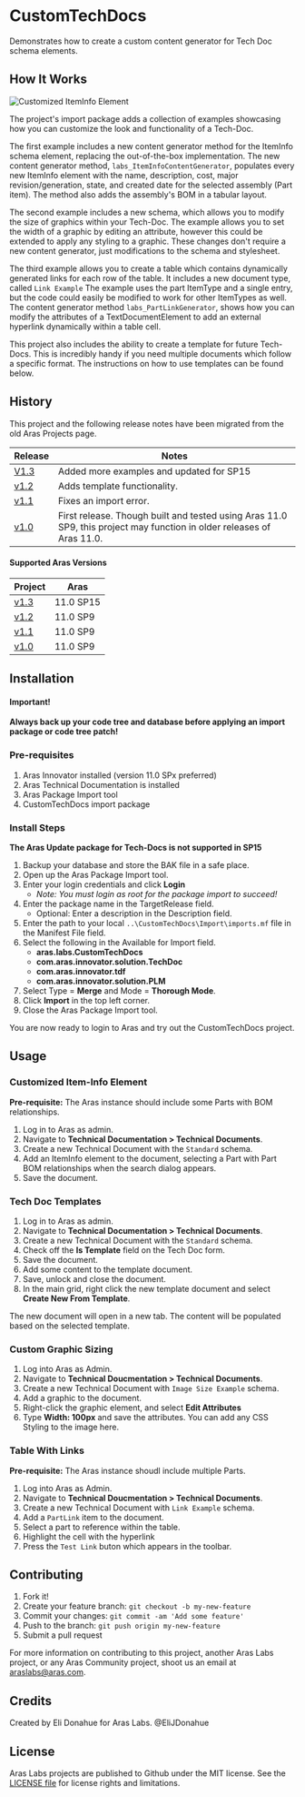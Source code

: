 # CustomTechDocs

Demonstrates how to create a custom content generator for Tech Doc schema elements.

## How It Works

![Customized ItemInfo Element](./Screenshots/catalog-in-editor.png)

The project's import package adds a collection of examples showcasing how you can customize the look and functionality of a Tech-Doc.

The first example includes a new content generator method for the ItemInfo schema element, replacing the out-of-the-box implementation. The new content generator method, `labs_ItemInfoContentGenerator`, populates every new ItemInfo element with the name, description, cost, major revision/generation, state, and created date for the selected assembly (Part item). The method also adds the assembly's BOM in a tabular layout.

The second example includes a new schema, which allows you to modify the size of graphics within your Tech-Doc. The example allows you to set the width of a graphic by editing an attribute, however this could be extended to apply any styling to a graphic. These changes don't require a new content generator, just modifications to the schema and stylesheet.

The third example allows you to create a table which contains dynamically generated links for each row of the table. It includes a new document type, called `Link Example` The example uses the part ItemType and a single entry, but the code could easily be modified to work for other ItemTypes as well. 
The content generator method `labs_PartLinkGenerator`, shows how you can modify the attributes of a TextDocumentElement to add an external hyperlink dynamically within a table cell. 

This project also includes the ability to create a template for future Tech-Docs. This is incredibly handy if you need multiple documents which follow a specific format. The instructions on how to use templates can be found below. 

## History

This project and the following release notes have been migrated from the old Aras Projects page.

Release | Notes
--------|--------
[V1.3](https://github.com/ArasLabs/custom-tech-docs/releases/tag/v1.3) | Added more examples and updated for SP15
[v1.2](https://github.com/ArasLabs/custom-tech-docs/releases/tag/v1.2) | Adds template functionality.
[v1.1](https://github.com/ArasLabs/custom-tech-docs/releases/tag/v1.1) | Fixes an import error.
[v1.0](https://github.com/ArasLabs/custom-tech-docs/releases/tag/v1.0) | First release. Though built and tested using Aras 11.0 SP9, this project may function in older releases of Aras 11.0.

#### Supported Aras Versions

Project | Aras
--------|------
[v1.3](https://github.com/ArasLabs/custom-tech-docs/releases/tag/v1.3) | 11.0 SP15
[v1.2](https://github.com/ArasLabs/custom-tech-docs/releases/tag/v1.2) | 11.0 SP9
[v1.1](https://github.com/ArasLabs/custom-tech-docs/releases/tag/v1.1) | 11.0 SP9
[v1.0](https://github.com/ArasLabs/custom-tech-docs/releases/tag/v1.0) | 11.0 SP9

## Installation

#### Important!
**Always back up your code tree and database before applying an import package or code tree patch!**

### Pre-requisites

1. Aras Innovator installed (version 11.0 SPx preferred)
2. Aras Technical Documentation is installed
3. Aras Package Import tool
4. CustomTechDocs import package

### Install Steps

**The Aras Update package for Tech-Docs is not supported in SP15**
1. Backup your database and store the BAK file in a safe place.
2. Open up the Aras Package Import tool.
3. Enter your login credentials and click **Login**
    * _Note: You must login as root for the package import to succeed!_
4. Enter the package name in the TargetRelease field.
    * Optional: Enter a description in the Description field.
5. Enter the path to your local `..\CustomTechDocs\Import\imports.mf` file in the Manifest File field.
6. Select the following in the Available for Import field.
    * **aras.labs.CustomTechDocs**
    * **com.aras.innovator.solution.TechDoc**
    * **com.aras.innovator.tdf**
    * **com.aras.innovator.solution.PLM**
7. Select Type = **Merge** and Mode = **Thorough Mode**.
8. Click **Import** in the top left corner.
9. Close the Aras Package Import tool.

You are now ready to login to Aras and try out the CustomTechDocs project.

## Usage

### Customized Item-Info Element

**Pre-requisite:** The Aras instance should include some Parts with BOM relationships.

1. Log in to Aras as admin.
2. Navigate to **Technical Documentation > Technical Documents**.
3. Create a new Technical Document with the `Standard` schema.
4. Add an ItemInfo element to the document, selecting a Part with Part BOM relationships when the search dialog appears.
5. Save the document.

### Tech Doc Templates

1. Log in to Aras as admin.
2. Navigate to **Technical Documentation > Technical Documents**.
3. Create a new Technical Document with the `Standard` schema.
4. Check off the **Is Template** field on the Tech Doc form.
5. Save the document.
6. Add some content to the template document.
7. Save, unlock and close the document.
8. In the main grid, right click the new template document and select **Create New From Template**.

The new document will open in a new tab. The content will be populated based on the selected template.

### Custom Graphic Sizing
1. Log into Aras as Admin.
2. Navigate to **Technical Doucmentation > Technical Documents**.
3. Create a new Technical Document with `Image Size Example` schema.
4. Add a graphic to the document.
5. Right-click the graphic element, and select **Edit Attributes**
6. Type **Width: 100px** and save the attributes. You can add any CSS Styling to the image here.


### Table With Links
**Pre-requisite:** The Aras instance shoudl include multiple Parts.
1. Log into Aras as Admin.
2. Navigate to **Technical Doucmentation > Technical Documents**.
3. Create a new Technical Document with `Link Example` schema.
4. Add a `PartLink` item to the document.
5. Select a part to reference within the table.
6. Highlight the cell with the hyperlink
7. Press the `Test Link` buton which appears in the toolbar.

## Contributing

1. Fork it!
2. Create your feature branch: `git checkout -b my-new-feature`
3. Commit your changes: `git commit -am 'Add some feature'`
4. Push to the branch: `git push origin my-new-feature`
5. Submit a pull request

For more information on contributing to this project, another Aras Labs project, or any Aras Community project, shoot us an email at araslabs@aras.com.

## Credits

Created by Eli Donahue for Aras Labs. @EliJDonahue

## License

Aras Labs projects are published to Github under the MIT license. See the [LICENSE file](./LICENSE.md) for license rights and limitations.
